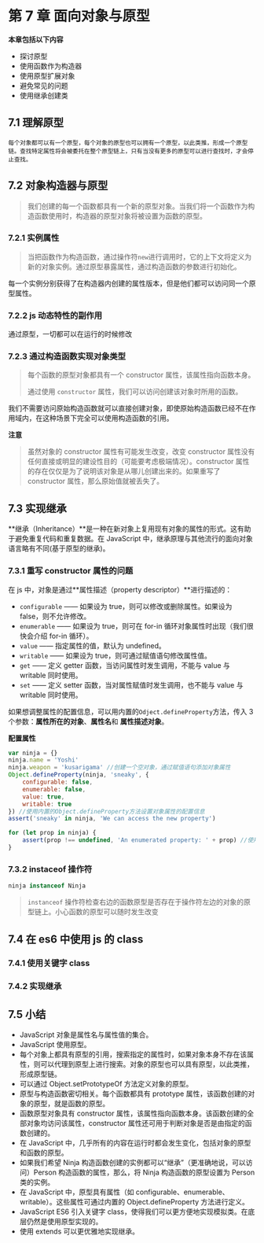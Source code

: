 # 第 7 章 面向对象与原型

**本章包括以下内容**

-   探讨原型
-   使用函数作为构造器
-   使用原型扩展对象
-   避免常见的问题
-   使用继承创建类

## 7.1 理解原型

    每个对象都可以有一个原型，每个对象的原型也可以拥有一个原型，以此类推，形成一个原型链。查找特定属性将会被委托在整个原型链上，只有当没有更多的原型可以进行查找时，才会停止查找。

## 7.2 对象构造器与原型

> 我们创建的每一个函数都具有一个新的原型对象。当我们将一个函数作为构造函数使用时，构造器的原型对象将被设置为函数的原型。

### 7.2.1 实例属性

> 当把函数作为构造函数，通过操作符`new`进行调用时，它的上下文将定义为新的对象实例。通过原型暴露属性，通过构造函数的参数进行初始化。

每一个实例分别获得了在构造器内创建的属性版本，但是他们都可以访问同一个原型属性。

### 7.2.2 js 动态特性的副作用

通过原型，一切都可以在运行的时候修改

### 7.2.3 通过构造函数实现对象类型

> 每个函数的原型对象都具有一个 constructor 属性，该属性指向函数本身。
>
> 通过使用 `constructor` 属性，我们可以访问创建该对象时所用的函数。

我们不需要访问原始构造函数就可以直接创建对象，即使原始构造函数已经不在作用域内，在这种场景下完全可以使用构造函数的引用。

**注意**

> 虽然对象的 constructor 属性有可能发生改变，改变 constructor 属性没有任何直接或明显的建设性目的（可能要考虑极端情况）。constructor 属性的存在仅仅是为了说明该对象是从哪儿创建出来的。如果重写了 constructor 属性，那么原始值就被丢失了。

## 7.3 实现继承

**继承（Inheritance）**是一种在新对象上复用现有对象的属性的形式。这有助于避免重复代码和重复数据。在 JavaScript 中，继承原理与其他流行的面向对象语言略有不同(基于原型的继承)。

### 7.3.1 重写 constructor 属性的问题

在 js 中，对象是通过**属性描述（property descriptor）**进行描述的：

-   `configurable` —— 如果设为 true，则可以修改或删除属性。如果设为 false，则不允许修改。
-   `enumerable` —— 如果设为 true，则可在 for-in 循环对象属性时出现（我们很快会介绍 for-in 循环）。
-   `value` —— 指定属性的值，默认为 undefined。
-   `writable` —— 如果设为 true，则可通过赋值语句修改属性值。
-   `get` —— 定义 getter 函数，当访问属性时发生调用，不能与 value 与 writable 同时使用。
-   `set` —— 定义 setter 函数，当对属性赋值时发生调用，也不能与 value 与 writable 同时使用。

如果想调整属性的配置信息，可以用内置的`Odject.defineProperty`方法，传入 3 个参数：**属性所在的对象**、**属性名**和 **属性描述对象**。

**配置属性**

```js
var ninja = {}
ninja.name = 'Yoshi'
ninja.weapon = 'kusarigama' //创建一个空对象，通过赋值语句添加对象属性
Object.defineProperty(ninja, 'sneaky', {
	configurable: false,
	enumerable: false,
	value: true,
	writable: true
}) //使用内置的Object.defineProperty方法设置对象属性的配置信息
assert('sneaky' in ninja, 'We can access the new property')

for (let prop in ninja) {
	assert(prop !== undefined, 'An enumerated property: ' + prop) //使用for-in循环遍历ninja的可枚举的属性
}
```

### 7.3.2 instaceof 操作符

```js
ninja instanceof Ninja
```

> `instanceof` 操作符检查右边的函数原型是否存在于操作符左边的对象的原型链上。小心函数的原型可以随时发生改变

## 7.4 在 es6 中使用 js 的 class

### 7.4.1 使用关键字 class

### 7.4.2 实现继承

## 7.5 小结

-   JavaScript 对象是属性名与属性值的集合。
-   JavaScript 使用原型。
-   每个对象上都具有原型的引用，搜索指定的属性时，如果对象本身不存在该属性，则可以代理到原型上进行搜索。对象的原型也可以具有原型，以此类推，形成原型链。
-   可以通过 Object.setPrototypeOf 方法定义对象的原型。
-   原型与构造函数密切相关。每个函数都具有 prototype 属性，该函数创建的对象的原型，就是函数的原型。
-   函数原型对象具有 constructor 属性，该属性指向函数本身。该函数创建的全部对象均访问该属性，constructor 属性还可用于判断对象是否是由指定的函数创建的。
-   在 JavaScript 中，几乎所有的内容在运行时都会发生变化，包括对象的原型和函数的原型。
-   如果我们希望 Ninja 构造函数创建的实例都可以“继承”（更准确地说，可以访问）Person 构造函数的属性，那么，将 Ninja 构造函数的原型设置为 Person 类的实例。
-   在 JavaScript 中，原型具有属性（如 configurable、enumerable、writable）。这些属性可通过内置的 Object.defineProperty 方法进行定义。
-   JavaScript ES6 引入关键字 class，使得我们可以更方便地实现模拟类。在底层仍然是使用原型实现的。
-   使用 extends 可以更优雅地实现继承。
